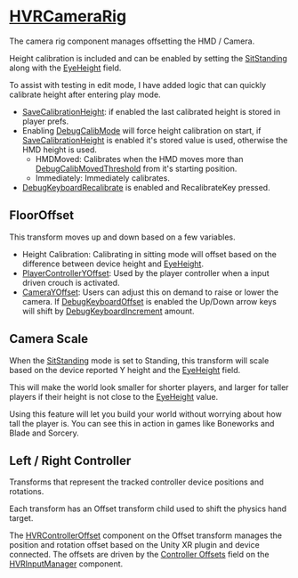 # [HVRCameraRig](xref:HurricaneVR.Framework.Core.Player.HVRCameraRig)

The camera rig component manages offsetting the HMD / Camera. 

Height calibration is included and can be enabled by setting the [SitStanding](xref:HurricaneVR.Framework.Core.Player.HVRCameraRig.SitStanding) along with the [EyeHeight](xref:HurricaneVR.Framework.Core.Player.HVRCameraRig.EyeHeight) field.

To assist with testing in edit mode, I have added logic that can quickly calibrate height after entering play mode.
- [SaveCalibrationHeight](xref:HurricaneVR.Framework.Core.Player.HVRCameraRig.SaveCalibrationHeight): if enabled the last calibrated height is stored in player prefs.
- Enabling [DebugCalibMode](xref:HurricaneVR.Framework.Core.Player.HVRCameraRig.DebugCalibMode) will force height calibration on start, if [SaveCalibrationHeight](xref:HurricaneVR.Framework.Core.Player.HVRCameraRig.SaveCalibrationHeight) is enabled it's stored value is used, otherwise the HMD height is used.
    - HMDMoved: Calibrates when the HMD moves more than [DebugCalibMovedThreshold](xref:HurricaneVR.Framework.Core.Player.HVRCameraRig.DebugCalibMovedThreshold) from it's starting position.
    - Immediately: Immediately calibrates.
- [DebugKeyboardRecalibrate](xref:HurricaneVR.Framework.Core.Player.HVRCameraRig.DebugKeyboardRecalibrate) is enabled and RecalibrateKey pressed.

## FloorOffset

This transform moves up and down based on a few variables.
- Height Calibration: Calibrating in sitting mode will offset based on the difference between device height and [EyeHeight](xref:HurricaneVR.Framework.Core.Player.HVRCameraRig.EyeHeight).
- [PlayerControllerYOffset](xref:HurricaneVR.Framework.Core.Player.HVRCameraRig.PlayerControllerYOffset): Used by the player controller when a input driven crouch is activated.
- [CameraYOffset](xref:HurricaneVR.Framework.Core.Player.HVRCameraRig.CameraYOffset): Users can adjust this on demand to raise or lower the camera. If [DebugKeyboardOffset](xref:HurricaneVR.Framework.Core.Player.HVRCameraRig.DebugKeyboardOffset) is enabled the Up/Down arrow keys will shift by [DebugKeyboardIncrement](xref:HurricaneVR.Framework.Core.Player.HVRCameraRig.DebugKeyboardIncrement) amount.


## Camera Scale

When the [SitStanding](xref:HurricaneVR.Framework.Core.Player.HVRCameraRig.SitStanding) mode is set to Standing, this transform will scale based on the device reported Y height and the [EyeHeight](xref:HurricaneVR.Framework.Core.Player.HVRCameraRig.EyeHeight) field.

This will make the world look smaller for shorter players, and larger for taller players if their height is not close to the [EyeHeight](xref:HurricaneVR.Framework.Core.Player.HVRCameraRig.EyeHeight) value.

Using this feature will let you build your world without worrying about how tall the player is. You can see this in action in games like Boneworks and Blade and Sorcery.

## Left / Right Controller

Transforms that represent the tracked controller device positions and rotations.

Each transform has an Offset transform child used to shift the physics hand target.

The [HVRControllerOffset](xref:HurricaneVR.Framework.Components.HVRControllerOffset) component on the Offset transform manages the position and rotation offset based on the Unity XR plugin and device connected. The offsets are driven by the [Controller Offsets](../scenesetup.md#controller-offsets) field on the [HVRInputManager](xref:HurricaneVR.Framework.ControllerInput.HVRInputManager) component.